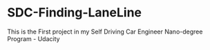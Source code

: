 # SDC-Finding-LaneLine
This is the First project in my Self Driving Car Engineer Nano-degree Program - Udacity
